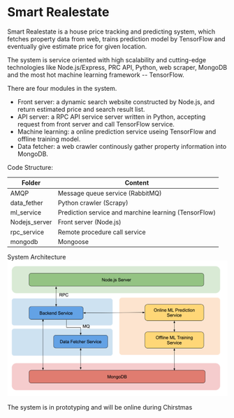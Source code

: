 # Smart Realestate

Smart Realestate is a house price tracking and predicting system, which fetches property data from web, trains prediction model by TensorFlow and eventually give estimate price for given location.

The system is service oriented with high scalability and cutting-edge technologies like Node.js/Express, PRC API, Python, web scraper, MongoDB and the most hot machine learning framework -- TensorFlow. 

There are four modules in the system.

- Front server: a dynamic search website constructed by Node.js, and return estimated price and search result list.
- API server: a RPC API service server written in Python, accepting request from front server and call TensorFlow service.
- Machine learning: a online prediction service useing TensorFlow and offline training model.
- Data fetcher: a web crawler continously gather property information into MongoDB.

Code Structure:

| Folder  | Content |
| ------------- | ------------- |
| AMQP  | Message queue service (RabbitMQ)  |
| data_fether  | Python crawler (Scrapy)  |
| ml_service  | Prediction service and marchine learning (TensorFlow)  |
| Nodejs_server  | Front server (Node.js)  |
| rpc_service  | Remote procedure call service  |
| mongodb  | Mongoose |


System Architecture
![Architecture](https://raw.githubusercontent.com/stevensshi/smart-realestate/gh-pages/architecture.png)

The system is in prototyping and will be online during Chirstmas

